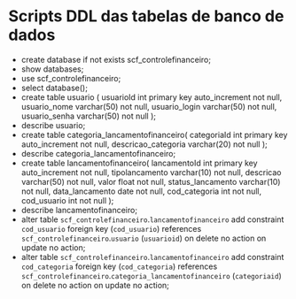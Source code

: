 # Scripts DDL das tabelas de banco de dados

- create database if not exists scf_controlefinanceiro;
- show databases;
- use scf_controlefinanceiro;
- select database();
- create table usuario (
usuarioId int primary key auto_increment not null,
usuario_nome varchar(50) not null,
usuario_login varchar(50) not null,
usuario_senha varchar(50) not null
);
- describe usuario;
- create table categoria_lancamentofinanceiro(
categoriaId int primary key auto_increment not null,
descricao_categoria varchar(20) not null
);
- describe categoria_lancamentofinanceiro;
- create table lancamentofinanceiro(
lancamentoId int primary key auto_increment not null,
tipolancamento varchar(10) not null,
descricao varchar(50) not null,
valor float not null,
status_lancamento varchar(10) not null,
data_lancamento date not null,
cod_categoria int not null,
cod_usuario int not null
);
- describe lancamentofinanceiro;
- alter table `scf_controlefinanceiro`.`lancamentofinanceiro`
add constraint `cod_usuario`
foreign key (`cod_usuario`)
references `scf_controlefinanceiro`.`usuario` (`usuarioid`)
on delete no action
on update no action;
- alter table `scf_controlefinanceiro`.`lancamentofinanceiro`
add constraint `cod_categoria`
foreign key (`cod_categoria`)
references `scf_controlefinanceiro`.`categoria_lancamentofinanceiro` (`categoriaid`)
on delete no action
on update no action;
